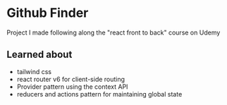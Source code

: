 # Github Finder

Project I made following along the "react front to back" course on Udemy

## Learned about 
- tailwind css 
- react router v6 for client-side routing
- Provider pattern using the context API
- reducers and actions pattern for maintaining global state
